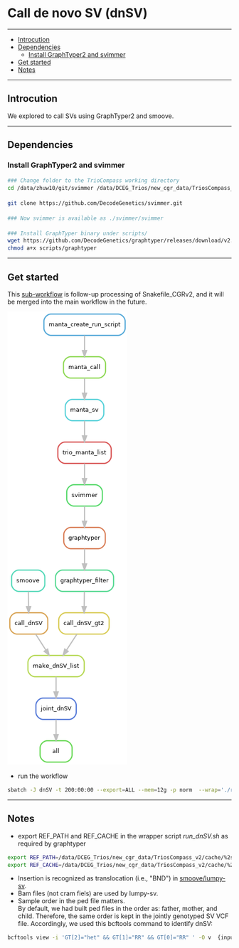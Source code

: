 <!-- omit in toc -->
# Call de novo SV (dnSV)

---
- [Introcution](#introcution)
- [Dependencies](#dependencies)
  - [Install GraphTyper2 and svimmer](#install-graphtyper2-and-svimmer)
- [Get started](#get-started)
- [Notes](#notes)


---
## Introcution
We explored to call SVs using GraphTyper2 and smoove.

---
## Dependencies
### Install GraphTyper2 and svimmer
```bash
### Change folder to the TrioCompass working directory
cd /data/zhuw10/git/svimmer /data/DCEG_Trios/new_cgr_data/TriosCompass_v2/

git clone https://github.com/DecodeGenetics/svimmer.git

### Now svimmer is available as ./svimmer/svimmer

### Install GraphTyper binary under scripts/
wget https://github.com/DecodeGenetics/graphtyper/releases/download/v2.7.7/graphtyper -O scripts/graphtyper
chmod a+x scripts/graphtyper 
```
---
## Get started
This [sub-workflow](./Snakefile_dnSV) is follow-up processing of Snakefile_CGRv2, and it will be merged into the main workflow in the future.   

![](img/TrioCompass_dnSV_dag.png)

+ run the workflow
```bash
sbatch -J dnSV -t 200:00:00 --export=ALL --mem=12g -p norm  --wrap='./run_dnSV.sh '
```
---
## Notes
+ export REF_PATH and REF_CACHE in the wrapper script *run_dnSV.sh* as required by graphtyper
```bash
export REF_PATH=/data/DCEG_Trios/new_cgr_data/TriosCompass_v2/cache/%2s/%2s/%s:http://www.ebi.ac.uk/ena/cram/md5/%s
export REF_CACHE=/data/DCEG_Trios/new_cgr_data/TriosCompass_v2/cache/%2s/%2s/%s
```
+ Insertion is recognized as translocation (i.e., "BND") in [smoove/lumpy-sv](https://github.com/arq5x/lumpy-sv/issues/160).
+ Bam files (not cram fiels) are used by lumpy-sv.
+ Sample order in the ped file matters.  
  By default, we had built ped files in the order as: father, mother, and child. Therefore, the same order is kept in the jointly genotyped SV VCF file. Accordingly, we used this bcftools command to identify dnSV:
```bash
bcftools view -i 'GT[2]="het" && GT[1]="RR" && GT[0]="RR" ' -O v  {input} -o {output}
``` 